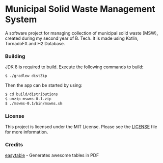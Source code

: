 # Municipal Solid Waste Management System
A software project for managing collection of municipal solid waste (MSW), 
created during my second year of B. Tech. 
It is made using Kotlin, TornadoFX and H2 Database.

### Building
JDK 8 is required to build. 
Execute the following commands to build:
```sh
$ ./gradlew distZip
```
Then the app can be started by using:
```sh
$ cd build/distributions
$ unzip mswms-0.1.zip
$ ./mswms-0.1/bin/mswms.sh
```

### License
This project is licensed under the MIT License. 
Please see the [LICENSE](LICENSE) file for more information.

### Credits
[easytable](https://github.com/vandeseer/easytable) - Generates awesome tables in PDF